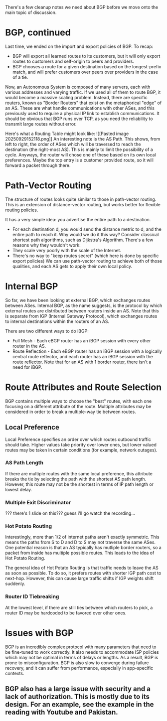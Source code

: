 There's a few cleanup notes we need about BGP before we move onto the main topic of discussion.
# BGP, continued
Last time, we ended on the import and export policies of BGP. To recap:
- BGP will export all learned routes to its customers, but it will only export routes to customers and self-origin to peers and providers.
- BGP chooses a route for a given destination based on the longest-prefix match, and will prefer customers over peers over providers in the case of a tie.

Now, an Autonomous System is composed of many servers, each with various addresses and varying traffic. If we used all of them to route BGP, it would become a massive scaling problem. Instead, there are specific routers, known as "Border Routers" that exist on the metaphorical "edge" of an AS. These are what handle communications with other ASes, and this previously used to require a physical IP link to establish communications. It should be obvious that BGP runs over TCP, as you need the reliability to transmit large routes without error.

Here's what a Routing Table might look like:
![[Pasted image 20250929152118.png]]
An interesting note is the AS Path. This shows, from left to right, the order of ASes which will be traversed to reach the destination (the right-most AS). This is mainly to limit the possibility of a cycle. Anyways, the router will chose one of these based on its own local preferences. Maybe the top entry is a customer provided route, so it will forward a packet through there.

# Path-Vector Routing
The structure of routes looks quite similar to those in path-vector routing. This is an extension of distance-vector routing, but works better for flexible routing policies. 

It has a very simple idea: you advertise the entire path to a destination. 
- For each destination d, you would send the distance metric to d, and the entire path to reach it.
Why would we do it this way? Consider classical shortest path algorithms, such as Dijkstra's Algorithm. There's a few reasons why they wouldn't work:
- They scale very poorly with the scale of the Internet.
- There's no way to "keep routes secret" (which here is done by specific export policies)
We can use path-vector routing to achieve both of those qualities, and each AS gets to apply their own local policy.

# Internal BGP
So far, we have been looking at external BGP, which exchanges routes between ASes. Internal BGP, as the name suggests, is the protocol by which external routes are distributed between routers inside an AS. Note that this is separate from IGP (Internal Gateway Protocol), which exchanges routes to internal destinations within the routers of an AS. 

There are two different ways to do iBGP:
- Full Mesh - Each eBGP router has an iBGP session with every other router in the AS. 
- Route Reflection - Each eBGP router has an iBGP session with a logically central route reflector, and each router has an iBGP session with the route reflector.
Note that for an AS with 1 border router, there isn't a need for iBGP.

# Route Attributes and Route Selection
BGP contains multiple ways to choose the "best" routes, with each one focusing on a different attribute of the route. Multiple attributes may be considered in order to break a multiple-way tie between routes.

## Local Preference
Local Preference specifies an order over which routes outbound traffic should take. Higher values take priority over lower ones, but lower valued routes may be taken in certain conditions (for example, network outages).


### AS Path Length
If there are multiple routes with the same local preference, this attribute breaks the tie by selecting the path with the shortest AS path length. However, this route may not be the shortest in terms of IP path length or lowest delay.

### Multiple Exit Discriminator
??? there's 1 slide on this??? guess i'll go watch the recording...

### Hot Potato Routing
Interestingly, more than 1/2 of internet paths aren't exactly symmetric. This means the paths from S to D and D to S may not traverse the same ASes. One potential reason is that an AS typically has mutliple border routers, so a packet from inside has multiple possible routes. This leads to the idea of Hot Potato Routing.

The general idea of Hot Potato Routing is that traffic needs to leave the AS as soon as possible. To do so, it prefers routes with shorter IGP path cost to next-hop. However, this can cause large traffic shifts if IGP weights shift suddenly.

### Router ID Tiebreaking
At the lowest level, if there are still ties between which routers to pick, a router ID may be hardcoded to be favored over other ones.

# Issues with BGP
BGP is an incredibly complex protocol with many parameters that need to be fine-tuned to work correctly. It also needs to accommodate ISP policies which may not be optimal in terms of delays or lengths. As a result, BGP is prone to misconfiguration. BGP is also slow to converge during failure recovery, and it can suffer from performance, especially in app-specific contexts.

BGP also has a large issue with security and a lack of authorization. This is mostly due to its design. For an example, see the example in the reading with Youtube and Pakistan.
- 